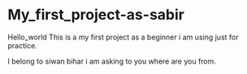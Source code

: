# My_first_project-as-sabir
Hello_world
This is a my first project as a beginner i am using just for practice.

I belong to siwan bihar i am asking to you where are you from.